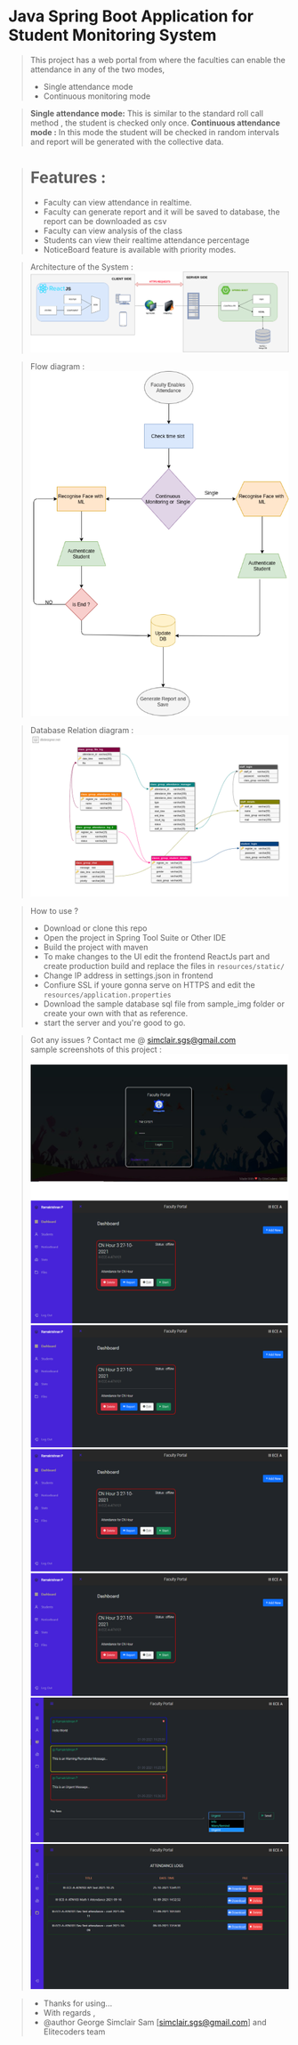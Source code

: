 # Java Spring Boot Application for Student Monitoring System
> This project has a web portal from where the faculties can enable the attendance in any of the two modes,
> - Single attendance mode 
> - Continuous monitoring mode

> __Single attendance mode:__
>   This is similar to the standard roll call method , the student is checked only once.
> __Continuous attendance mode :__
>   In this mode the student will be checked in random intervals and report will be generated with the collective data.

> # Features :
>   - Faculty can view attendance in realtime.
>   - Faculty can generate report and it will be saved to database, the report can be downloaded as csv
>   - Faculty can view analysis of the class
>   - Students can view their realtime attendance percentage
>   - NoticeBoard feature is available with priority modes.

> Architecture of the System :
> ![System Architecture](sample_img/arch_img.png?raw=true "System Architecture")

> Flow diagram :
> ![Flow Diagram](sample_img/flow_img.png?raw=true "Flow  Diagram of the system")

> Database Relation diagram :
> ![Database Relation Diagram](sample_img/db_img.png?raw=true "Flow  Diagram of the system")

> How to use ?
> - Download or clone this repo
> - Open the project in Spring Tool Suite or Other IDE
> - Build the project with maven
> - To make changes to the UI edit the frontend ReactJs part and create production build and replace the files in `resources/static/`
> - Change IP address in settings.json in frontend
> - Confiure SSL if youre gonna serve on HTTPS and edit the `resources/application.properties`
> - Download the sample database sql file from sample_img folder or create your own with that as reference.
> - start the server and you're good to go.

> Got any issues ? Contact me @ simclair.sgs@gmail.com\
> sample screenshots of this project :
> ![IMG1](sample_img/img_1.png?raw=true "")
> ![IMG2](sample_img/img_2.png?raw=true "")
> ![IMG3](sample_img/img_2.png?raw=true "")
> ![IMG4](sample_img/img_2.png?raw=true "")
> ![IMG5](sample_img/img_2.png?raw=true "")
> ![IMG6](sample_img/img_6.png?raw=true "")
> ![IMG7](sample_img/img_7.png?raw=true "")


> - Thanks for using...
> - With regards ,
> - @author George Simclair Sam [simclair.sgs@gmail.com] and Elitecoders team
